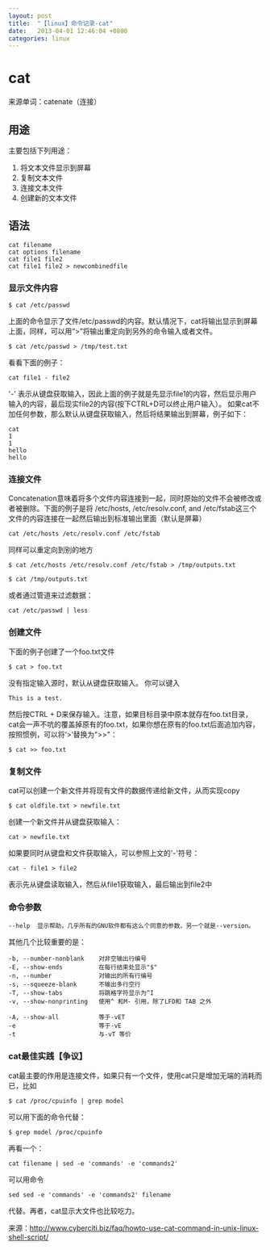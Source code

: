 ```yaml
---
layout: post
title:  "【linux】命令记录-cat"
date:   2013-04-01 12:46:04 +0800
categories: linux
---
```

# cat

来源单词：catenate（连接） 

## 用途

主要包括下列用途： 

1. 将文本文件显示到屏幕 
2. 复制文本文件 
3. 连接文本文件 
4. 创建新的文本文件 

## 语法

```shell
cat filename 
cat options filename 
cat file1 file2 
cat file1 file2 > newcombinedfile 
```

### 显示文件内容

```shell
$ cat /etc/passwd
```

上面的命令显示了文件/etc/passwd的内容。默认情况下，cat将输出显示到屏幕上面，同样，可以用“>”将输出重定向到另外的命令输入或者文件。 

```shell
$ cat /etc/passwd > /tmp/test.txt
```

看看下面的例子： 

```shell
cat file1 - file2
```

'-' 表示从键盘获取输入，因此上面的例子就是先显示file1的内容，然后显示用户输入的内容，最后现实file2的内容(按下CTRL+D可以终止用户输入）。 
如果cat不加任何参数，那么默认从键盘获取输入，然后将结果输出到屏幕，例子如下： 

```shell
cat
1
1
hello
hello
```

### 连接文件

Concatenation意味着将多个文件内容连接到一起，同时原始的文件不会被修改或者被删除。下面的例子是将 /etc/hosts, /etc/resolv.conf, and /etc/fstab这三个文件的内容连接在一起然后输出到标准输出里面（默认是屏幕） 

```shell
cat /etc/hosts /etc/resolv.conf /etc/fstab
```
同样可以重定向到别的地方 

```shell
$ cat /etc/hosts /etc/resolv.conf /etc/fstab > /tmp/outputs.txt

$ cat /tmp/outputs.txt
```

或者通过管道来过滤数据： 

```shell
cat /etc/passwd | less
```

### 创建文件

下面的例子创建了一个foo.txt文件 

```shell
$ cat > foo.txt
```
没有指定输入源时，默认从键盘获取输入。 
你可以键入 

```shell
This is a test.
```
然后按CTRL + D来保存输入。注意，如果目标目录中原本就存在foo.txt目录，cat会一声不吭的覆盖掉原有的foo.txt，如果你想在原有的foo.txt后面追加内容，按照惯例，可以将‘>’替换为">>"： 

```shell
$ cat >> foo.txt
```

### 复制文件

cat可以创建一个新文件并将现有文件的数据传递给新文件，从而实现copy 

```shell
$ cat oldfile.txt > newfile.txt
```
创建一个新文件并从键盘获取输入： 

```shell
cat > newfile.txt
```
如果要同时从键盘和文件获取输入，可以参照上文的'-'符号： 

```shell
cat - file1 > file2
```
表示先从键盘读取输入，然后从file1获取输入，最后输出到file2中 

### 命令参数

    --help  显示帮助，几乎所有的GNU软件都有这么个同意的参数，另一个就是--version。
    
其他几个比较重要的是： 

    -b, --number-nonblank    对非空输出行编号
    -E, --show-ends          在每行结束处显示"$"
    -n, --number             对输出的所有行编号
    -s, --squeeze-blank      不输出多行空行
    -T, --show-tabs          将跳格字符显示为^I
    -v, --show-nonprinting   使用^ 和M- 引用，除了LFD和 TAB 之外
    
    -A, --show-all           等于-vET
    -e                       等于-vE
    -t                       与-vT 等价

### cat最佳实践【争议】

cat最主要的作用是连接文件，如果只有一个文件，使用cat只是增加无端的消耗而已，比如 

```shell
$ cat /proc/cpuinfo | grep model
```
可以用下面的命令代替： 

```shell
$ grep model /proc/cpuinfo
```
再看一个： 

```shell
cat filename | sed -e 'commands' -e 'commands2'
```
可以用命令 

```shell
sed sed -e 'commands' -e 'commands2' filename
```
代替。再者，cat显示大文件也比较吃力。


来源：http://www.cyberciti.biz/faq/howto-use-cat-command-in-unix-linux-shell-script/